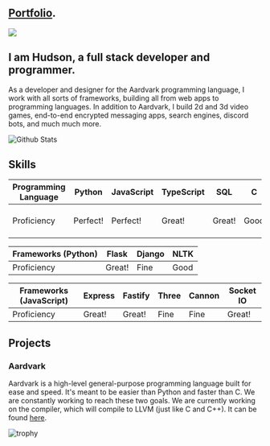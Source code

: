 ## [Portfolio](https://hgouge.replit.app).

![](https://komarev.com/ghpvc/?username=hg0428&color=green&base=232)
## I am Hudson, a full stack developer and programmer.
As a developer and designer for the Aardvark programming language, I work with all sorts of frameworks, building all from web apps to programming languages.
In addition to Aardvark, I build 2d and 3d video games, end-to-end encrypted messaging apps, search engines, discord bots, and much much more.


![Github Stats](https://github-readme-stats.vercel.app/api?username=hg0428&count_private=true&theme=dracula&show_icons=true&include_all_commits=true)



## Skills
| Programming Language | Python     | JavaScript | TypeScript | SQL        | C          | C++        | Rust       |
| -------------------- | ---------- | ---------- | ---------- | ---------- | ---------- | ---------- | ---------- |
| Proficiency          | Perfect!   | Perfect!   | Great!     | Great!     | Good       | Fine       | Learning in Progress |


| Frameworks (Python) | Flask  | Django | NLTK   |
| ------------------- | ------ | ------ | ------ |
| Proficiency         | Great! | Fine   | Good   |


| Frameworks (JavaScript) | Express   | Fastify   | Three     | Cannon    | Socket IO |
| ----------------------- | --------- | --------- | --------- | --------- | --------- |
| Proficiency             | Great!    | Great!    | Fine      | Fine      | Great!    |


## Projects
### Aardvark
Aardvark is a high-level general-purpose programming language built for ease and speed. It's meant to be easier than Python and faster than C. We are constantly working to reach these two goals. We are currently working on the compiler, which will compile to LLVM (just like C and C++). It can be found [here](https://github.com/Aardvark-team/Aardvark).






![trophy](https://github-profile-trophy.vercel.app/?username=hg0428&theme=onedark)
